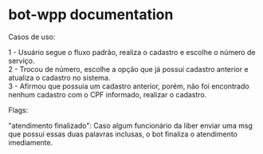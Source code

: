 # bot-wpp documentation

Casos de uso:

1 - Usuário segue o fluxo padrão, realiza o cadastro e escolhe o número de serviço. <br/>
2 - Trocou de número, escolhe a opção que já possui cadastro anterior e atualiza o cadastro no sistema. <br/>
3 - Afirmou que possuia um cadastro anterior, porém, não foi encontrado nenhum cadastro com o CPF informado, realizar o cadastro. <br/>

Flags:

"atendimento finalizado": Caso algum funcionário da liber enviar uma msg que possui essas duas palavras inclusas, o bot finaliza o atendimento imediamente.
